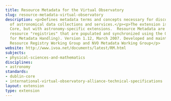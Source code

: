 ```yaml
---
title: Resource Metadata for the Virtual Observatory
slug: resource-metadata-virtual-observatory
description: <p>Defines metadata terms and concepts necessary for discovery and use
  of astronomical data collections and services.</p><p>The extension is based on Dublin
  Core, but with astronomy-specific extensions.  Resource Metadata are collected in
  resource "registries" that are populated and synchronized using the OAI-PMH (Protocol
  for Metadata Handling). Version 1.12, March 2007. Developed and maintained by IVOA
  Resource Registry Working Group and NVO Metadata Working Group</p>
website: http://www.ivoa.net/documents/latest/RM.html
subjects:
- physical-sciences-and-mathematics
disciplines:
- astronomy
standards:
- dublin-core
- international-virtual-observatory-alliance-technical-specifications
layout: extension
type: extension
---
```


